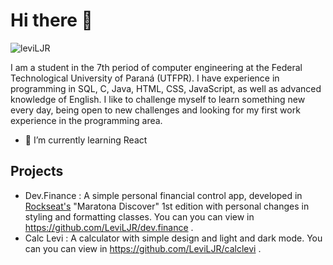 <h1> Hi there 👋 </h1>
<p align="left"> <img src="https://komarev.com/ghpvc/?username=leviLJR" alt="leviLJR" /> </p>

I am a student in the 7th period of computer engineering at the Federal Technological University of Paraná (UTFPR). I have experience in programming in SQL, C, Java, HTML, CSS, JavaScript, as well as advanced knowledge of English. I like to challenge myself to learn something new every day, being open to new challenges and looking for my first work experience in the programming area.

- 🌱 I’m currently learning React

<h2> Projects</h2>


- Dev.Finance
  : A simple personal financial control app, developed in [Rockseat's](https://rocketseat.com.br/) "Maratona Discover" 1st edition with personal changes in styling and formatting classes. You can you can view in https://github.com/LeviLJR/dev.finance .
- Calc Levi
  : A calculator with simple design and light and dark mode.  You can you can view in https://github.com/LeviLJR/calclevi .
  
<br>
  

